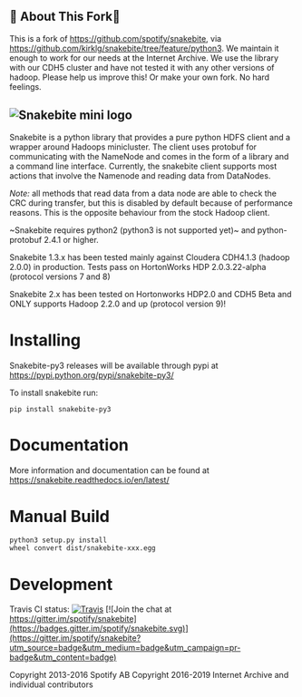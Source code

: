 🐍 About This Fork🍴
--------------------
This is a fork of https://github.com/spotify/snakebite, via
https://github.com/kirklg/snakebite/tree/feature/python3. We maintain it enough
to work for our needs at the Internet Archive. We use the library with our CDH5
cluster and have not tested it with any other versions of hadoop. Please help
us improve this! Or make your own fork. No hard feelings.

![Snakebite mini logo](https://github.com/internetarchive/snakebite-py3/blob/master/doc/logo/logo-mini-typo.png)
---

Snakebite is a python library that provides a pure python HDFS client
and a wrapper around Hadoops minicluster. The client uses protobuf for
communicating with the NameNode and comes in the form of a library and a
command line interface. Currently, the snakebite client supports most
actions that involve the Namenode and reading data from DataNodes.

*Note:* all methods that read data from a data node are able to check
the CRC during transfer, but this is disabled by default because of
performance reasons. This is the opposite behaviour from the stock
Hadoop client.

~Snakebite requires python2 (python3 is not supported yet)~ and
python-protobuf 2.4.1 or higher.

Snakebite 1.3.x has been tested mainly against Cloudera CDH4.1.3 (hadoop
2.0.0) in production. Tests pass on HortonWorks HDP 2.0.3.22-alpha
(protocol versions 7 and 8)

Snakebite 2.x has been tested on Hortonworks HDP2.0 and CDH5 Beta and
ONLY supports Hadoop 2.2.0 and up (protocol version 9)!

Installing
==========

Snakebite-py3 releases will be available through pypi at
<https://pypi.python.org/pypi/snakebite-py3/>

To install snakebite run:

`pip install snakebite-py3`

Documentation
=============

More information and documentation can be found at
https://snakebite.readthedocs.io/en/latest/


Manual Build
============

```
python3 setup.py install
wheel convert dist/snakebite-xxx.egg
```


Development
===========

Travis CI status: [![Travis](https://travis-ci.org/internetarchive/snakebite-py3.svg?branch=master)](https://travis-ci.org/internetarchive/snakebite-py3)
[![Join the chat at https://gitter.im/spotify/snakebite](https://badges.gitter.im/spotify/snakebite.svg)](https://gitter.im/spotify/snakebite?utm_source=badge&utm_medium=badge&utm_campaign=pr-badge&utm_content=badge)

Copyright 2013-2016 Spotify AB
Copyright 2016-2019 Internet Archive and individual contributors
